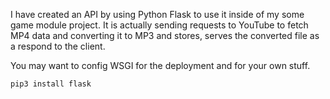 I have created an API by using Python Flask  to use it inside of my some game module project. It is actually sending requests to YouTube to fetch MP4 data and converting it to MP3 and stores, serves the converted file as a respond to the client.

You may want to config WSGI for the deployment and for your own stuff.

`pip3 install flask `